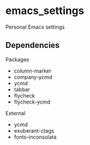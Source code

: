emacs_settings
==============

Personal Emacs settings

Dependencies
------------

Packages

* column-marker
* company-ycmd
* ycmd
* tabbar
* flycheck
* flycheck-ycmd

External

* ycmd
* exuberant-ctags
* fonts-inconsolata
